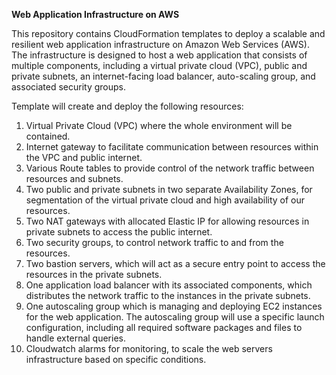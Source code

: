 **Web Application Infrastructure on AWS**


This repository contains CloudFormation templates to deploy a scalable and resilient web application infrastructure on Amazon Web Services (AWS). 
The infrastructure is designed to host a web application that consists of multiple components, including a virtual private cloud (VPC), 
public and private subnets, an internet-facing load balancer, auto-scaling group, and associated security groups.


Template will create and deploy the following resources:

1. Virtual Private Cloud (VPC) where the whole environment will be contained.
2. Internet gateway to facilitate communication between resources within the VPC and public internet.
3. Various Route tables to provide control of the network traffic between resources and subnets.
4. Two public and private subnets in two separate Availability Zones, for segmentation of the virtual private cloud and high availability of our resources.
5. Two NAT gateways with allocated Elastic IP for allowing resources in private subnets to access the public internet.
6. Two security groups, to control network traffic to and from the resources.
7. Two bastion servers, which will act as a secure entry point to access the resources in the private subnets.
8. One application load balancer with its associated components, which distributes the network traffic to the instances in the private subnets.
9. One autoscaling group which is managing and deploying EC2 instances for the web application. The autoscaling group will use a specific launch configuration, including all required software packages and files to handle external queries.
10. Cloudwatch alarms for monitoring, to scale the web servers infrastructure based on specific conditions.
